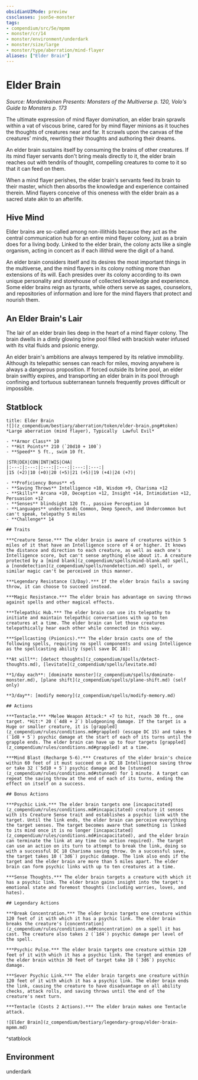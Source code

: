 ```yaml
---
obsidianUIMode: preview
cssclasses: json5e-monster
tags:
- compendium/src/5e/mpmm
- monster/cr/14
- monster/environment/underdark
- monster/size/large
- monster/type/aberration/mind-flayer
aliases: ["Elder Brain"]
---
```

# Elder Brain
*Source: Mordenkainen Presents: Monsters of the Multiverse p. 120, Volo's Guide to Monsters p. 173*  

The ultimate expression of mind flayer domination, an elder brain sprawls within a vat of viscous brine, cared for by mind flayer minions as it touches the thoughts of creatures near and far. It scrawls upon the canvas of the creatures' minds, rewriting their thoughts and authoring their dreams.

An elder brain sustains itself by consuming the brains of other creatures. If its mind flayer servants don't bring meals directly to it, the elder brain reaches out with tendrils of thought, compelling creatures to come to it so that it can feed on them.

When a mind flayer perishes, the elder brain's servants feed its brain to their master, which then absorbs the knowledge and experience contained therein. Mind flayers conceive of this oneness with the elder brain as a sacred state akin to an afterlife.

## Hive Mind

Elder brains are so-called among non-illithids because they act as the central communication hub for an entire mind flayer colony, just as a brain does for a living body. Linked to the elder brain, the colony acts like a single organism, acting in concert as if each illithid were the digit of a hand.

An elder brain considers itself and its desires the most important things in the multiverse, and the mind flayers in its colony nothing more than extensions of its will. Each presides over its colony according to its own unique personality and storehouse of collected knowledge and experience. Some elder brains reign as tyrants, while others serve as sages, counselors, and repositories of information and lore for the mind flayers that protect and nourish them.

## An Elder Brain's Lair

The lair of an elder brain lies deep in the heart of a mind flayer colony. The brain dwells in a dimly glowing brine pool filled with brackish water infused with its vital fluids and psionic energy.

An elder brain's ambitions are always tempered by its relative immobility. Although its telepathic senses can reach for miles, moving anywhere is always a dangerous proposition. If forced outside its brine pool, an elder brain swiftly expires, and transporting an elder brain in its pool through confining and tortuous subterranean tunnels frequently proves difficult or impossible.

## Statblock

```ad-statblock
title: Elder Brain
![](z_compendium/bestiary/aberration/token/elder-brain.png#token)
*Large aberration (mind flayer), Typically  Lawful Evil*

- **Armor Class** 10 
- **Hit Points** 210 (`20d10 + 100`)
- **Speed** 5 ft., swim 10 ft.

|STR|DEX|CON|INT|WIS|CHA|
|:---:|:---:|:---:|:---:|:---:|:---:|
|15 (+2)|10 (+0)|20 (+5)|21 (+5)|19 (+4)|24 (+7)|

- **Proficiency Bonus** +5
- **Saving Throws** Intelligence +10, Wisdom +9, Charisma +12
- **Skills** Arcana +10, Deception +12, Insight +14, Intimidation +12, Persuasion +12
- **Senses** blindsight 120 ft., passive Perception 14
- **Languages** understands Common, Deep Speech, and Undercommon but can't speak, telepathy 5 miles
- **Challenge** 14

## Traits

***Creature Sense.*** The elder brain is aware of creatures within 5 miles of it that have an Intelligence score of 4 or higher. It knows the distance and direction to each creature, as well as each one's Intelligence score, but can't sense anything else about it. A creature protected by a [mind blank](z_compendium/spells/mind-blank.md) spell, a [nondetection](z_compendium/spells/nondetection.md) spell, or similar magic can't be perceived in this manner.

***Legendary Resistance (3/Day).*** If the elder brain fails a saving throw, it can choose to succeed instead.

***Magic Resistance.*** The elder brain has advantage on saving throws against spells and other magical effects.

***Telepathic Hub.*** The elder brain can use its telepathy to initiate and maintain telepathic conversations with up to ten creatures at a time. The elder brain can let those creatures telepathically hear each other while connected in this way.

***Spellcasting (Psionics).*** The elder brain casts one of the following spells, requiring no spell components and using Intelligence as the spellcasting ability (spell save DC 18):

**At will**: [detect thoughts](z_compendium/spells/detect-thoughts.md), [levitate](z_compendium/spells/levitate.md)

**1/day each**: [dominate monster](z_compendium/spells/dominate-monster.md), [plane shift](z_compendium/spells/plane-shift.md) (self only)

**3/day**: [modify memory](z_compendium/spells/modify-memory.md)

## Actions

***Tentacle.*** *Melee Weapon Attack:* +7 to hit, reach 30 ft., one target. *Hit:* 20 (`4d8 + 2`) bludgeoning damage. If the target is a Huge or smaller creature, it is [grappled](z_compendium/rules/conditions.md#grappled) (escape DC 15) and takes 9 (`1d8 + 5`) psychic damage at the start of each of its turns until the grapple ends. The elder brain can have up to four targets [grappled](z_compendium/rules/conditions.md#grappled) at a time.

***Mind Blast (Recharge 5-6).*** Creatures of the elder brain's choice within 60 feet of it must succeed on a DC 18 Intelligence saving throw or take 32 (`5d10 + 5`) psychic damage and be [stunned](z_compendium/rules/conditions.md#stunned) for 1 minute. A target can repeat the saving throw at the end of each of its turns, ending the effect on itself on a success.

## Bonus Actions

***Psychic Link.*** The elder brain targets one [incapacitated](z_compendium/rules/conditions.md#incapacitated) creature it senses with its Creature Sense trait and establishes a psychic link with the target. Until the link ends, the elder brain can perceive everything the target senses. The target becomes aware that something is linked to its mind once it is no longer [incapacitated](z_compendium/rules/conditions.md#incapacitated), and the elder brain can terminate the link at any time (no action required). The target can use an action on its turn to attempt to break the link, doing so with a successful DC 18 Charisma saving throw. On a successful save, the target takes 10 (`3d6`) psychic damage. The link also ends if the target and the elder brain are more than 5 miles apart. The elder brain can form psychic links with up to ten creatures at a time.

***Sense Thoughts.*** The elder brain targets a creature with which it has a psychic link. The elder brain gains insight into the target's emotional state and foremost thoughts (including worries, loves, and hates).

## Legendary Actions

***Break Concentration.*** The elder brain targets one creature within 120 feet of it with which it has a psychic link. The elder brain breaks the creature's [concentration](z_compendium/rules/conditions.md#concentration) on a spell it has cast. The creature also takes 2 (`1d4`) psychic damage per level of the spell.

***Psychic Pulse.*** The elder brain targets one creature within 120 feet of it with which it has a psychic link. The target and enemies of the elder brain within 30 feet of target take 10 (`3d6`) psychic damage.

***Sever Psychic Link.*** The elder brain targets one creature within 120 feet of it with which it has a psychic link. The elder brain ends the link, causing the creature to have disadvantage on all ability checks, attack rolls, and saving throws until the end of the creature's next turn.

***Tentacle (Costs 2 Actions).*** The elder brain makes one Tentacle attack.

![Elder Brain](z_compendium/bestiary/legendary-group/elder-brain-mpmm.md)
```
^statblock

## Environment

underdark